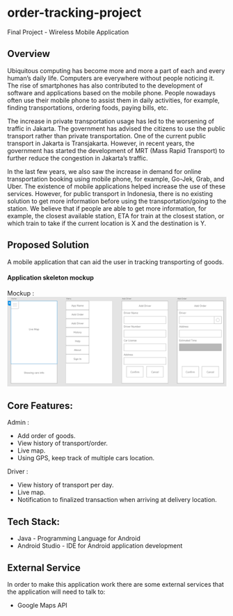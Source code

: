 # order-tracking-project
Final Project - Wireless Mobile Application


## Overview

Ubiquitous computing has become more and more a part of each and every human’s daily life. Computers are everywhere without people noticing it. The rise of smartphones has also contributed to the development of software and applications based on the mobile phone. People nowadays often use their mobile phone to assist them in daily activities, for example, finding transportations, ordering foods, paying bills, etc.

The increase in private transportation usage has led to the worsening of traffic in Jakarta. The government has advised the citizens to use the public transport rather than private transportation. One of the current public transport in Jakarta is Transjakarta. However, in recent years, the government has started the development of MRT (Mass Rapid Transport) to further reduce the congestion in Jakarta’s traffic.

In the last few years, we also saw the increase in demand for online transportation booking using mobile phone, for example, Go-Jek, Grab, and Uber. The existence of mobile applications helped increase the use of these services. However, for public transport in Indonesia, there is no existing solution to get more information before using the transportation/going to the station. We believe that if people are able to get more information, for example, the closest available station, ETA for train at the closest station, or which train to take if the current location is X and the destination is Y.

## Proposed Solution

A mobile application that can aid the user in tracking transporting of goods.

#### Application skeleton mockup

Mockup :
![Mockup1](https://github.com/stync/order-tracking-project/blob/master/images/mockup-1.png)


## Core Features:
Admin :
+ Add order of goods.
+ View history of transport/order.
+ Live map.
+ Using GPS, keep track of multiple cars location.

Driver :
+ View history of transport per day.
+ Live map.
+ Notification to finalized transaction when arriving at delivery location.

## Tech Stack:

+ Java - Programming Language for Android
+ Android Studio - IDE for Android application development

## External Service

In order to make this application work there are some external services that the application will need to talk to:
+ Google Maps API
